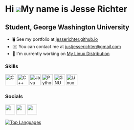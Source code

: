 Hi ![](https://user-images.githubusercontent.com/18350557/176309783-0785949b-9127-417c-8b55-ab5a4333674e.gif)My name is Jesse Richter
=====================================================================================================================================

Student, George Washington University
-------------------------------------

* 🖥️  See my portfolio at [jesserichter.github.io](http://jesserichter.github.io)
* ✉️  You can contact me at [justjesserichter@gmail.com](mailto:justjesserichter@gmail.com)
* 🚀  I'm currently working on [My Linux Distribution](https://github.com/jesserichter/Gemini-Linux-Distribution)


### Skills

<p align="left">
<a href="https://docs.microsoft.com/en-us/cpp/?view=msvc-170" target="_blank" rel="noreferrer"><img src="https://raw.githubusercontent.com/danielcranney/readme-generator/main/public/icons/skills/c-colored.svg" width="36" height="36" alt="C" /></a>
<a href="https://docs.microsoft.com/en-us/cpp/?view=msvc-170" target="_blank" rel="noreferrer"><img src="https://raw.githubusercontent.com/danielcranney/readme-generator/main/public/icons/skills/cplusplus-colored.svg" width="36" height="36" alt="C++" /></a>
<a href="https://www.oracle.com/java/" target="_blank" rel="noreferrer"><img src="https://raw.githubusercontent.com/danielcranney/readme-generator/main/public/icons/skills/java-colored.svg" width="36" height="36" alt="Java" /></a>
<a href="https://www.python.org/" target="_blank" rel="noreferrer"><img src="https://raw.githubusercontent.com/danielcranney/readme-generator/main/public/icons/skills/python-colored.svg" width="36" height="36" alt="Python" /></a>
<a href="https://www.gnu.org/home.en.html" target="_blank" rel="noreferrer"><img src="https://upload.wikimedia.org/wikipedia/commons/8/83/The_GNU_logo.png" width="36" height="36" alt="GNU" /></a>
<a href="https://www.linuxfromscratch.org/" target="_blank" rel="noreferrer"><img src="https://upload.wikimedia.org/wikipedia/commons/a/af/Tux.png" width="36" height="36" alt="Linux" /></a>
</p>

### Socials

<p align="left"> <a href="https://www.github.com/jesserichter" target="_blank" rel="noreferrer"><img src="https://raw.githubusercontent.com/danielcranney/readme-generator/main/public/icons/socials/github.svg" width="32" height="32" /></a> <a href="https://www.instagram.com/j___richter/" target="_blank" rel="noreferrer"><img src="https://raw.githubusercontent.com/danielcranney/readme-generator/main/public/icons/socials/instagram.svg" width="32" height="32" /></a>  <a href="https://www.linkedin.com/in/j-richter" target="_blank" rel="noreferrer"><img src="https://raw.githubusercontent.com/danielcranney/readme-generator/main/public/icons/socials/linkedin.svg" width="32" height="32" /></a></p>


<a href="https://github.com/jesserichter" align="left"><img src="https://github-readme-stats.vercel.app/api/top-langs/?username=jesserichter&langs_count=10&title_color=0891b2&text_color=ffffff&icon_color=0891b2&bg_color=1c1917&hide_border=true&locale=en&custom_title=Top%20%Languages" alt="Top Languages" /></a>


